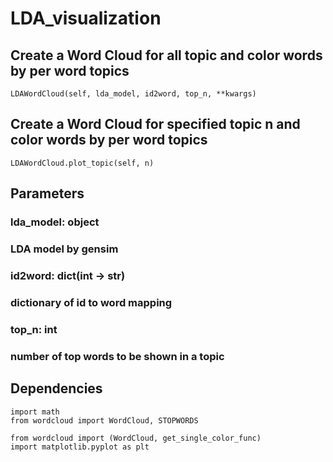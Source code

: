 # LDA_visualization

## Create a Word Cloud for all topic and color words by per word topics
    LDAWordCloud(self, lda_model, id2word, top_n, **kwargs)
    
## Create a Word Cloud for specified topic n and color words by per word topics
    LDAWordCloud.plot_topic(self, n)
   

## Parameters

### lda_model: object
###    LDA model by gensim
    
### id2word: dict(int -> str)
###    dictionary of id to word mapping
        
### top_n: int
###    number of top words to be shown in a topic
        
## Dependencies

    import math
    from wordcloud import WordCloud, STOPWORDS
    
    from wordcloud import (WordCloud, get_single_color_func)
    import matplotlib.pyplot as plt
